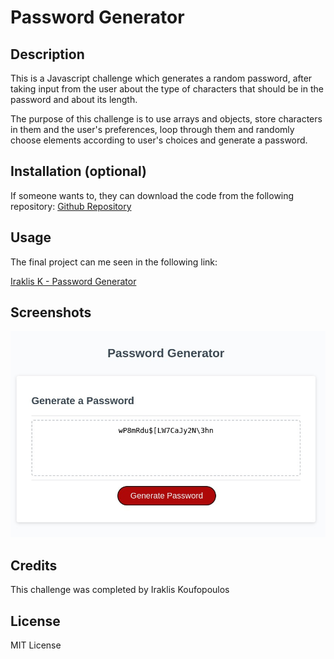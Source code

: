 # Password Generator

## Description

This is a Javascript challenge which generates a random password, after taking input from the user about the type of characters that should be in the password and about its length.

The purpose of this challenge is to use arrays and objects, store characters in them and the user's preferences, loop through them and randomly choose elements according to user's choices and generate a password.
## Installation (optional)

If someone wants to, they can download the code from the following repository: 
[Github Repository](https://github.com/QuantumK9/password-generator)


## Usage

The final project can me seen in the following link:

[Iraklis K - Password Generator](https://quantumk9.github.io/password-generator/)




## Screenshots
![Screenshot](/assets/password-generator-screenshot.jpg)


## Credits

This challenge was completed by Iraklis Koufopoulos


## License 

MIT License